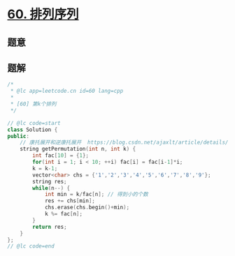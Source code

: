 #  [60. 排列序列](https://leetcode-cn.com/problems/permutation-sequence/)

## 题意



## 题解



```c++
/*
 * @lc app=leetcode.cn id=60 lang=cpp
 *
 * [60] 第k个排列
 */

// @lc code=start
class Solution {
public:
    // 康托展开和逆康托展开  https://blog.csdn.net/ajaxlt/article/details/86544074
    string getPermutation(int n, int k) {
        int fac[10] = {1};
        for(int i = 1; i < 10; ++i) fac[i] = fac[i-1]*i;
        k = k-1;
        vector<char> chs = {'1','2','3','4','5','6','7','8','9'};
        string res;
        while(n--) {
            int min = k/fac[n]; // 得到小的个数
            res += chs[min];
            chs.erase(chs.begin()+min);
            k %= fac[n];
        }
        return res;
    }
};
// @lc code=end


```



```python3

```

